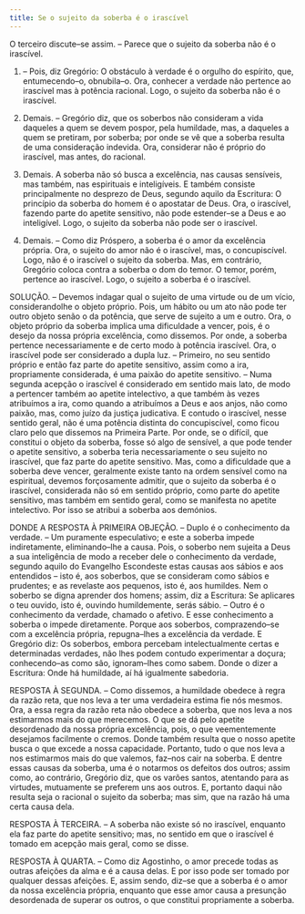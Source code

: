 ```yaml
---
title: Se o sujeito da soberba é o irascível
---
```


O terceiro discute–se assim. – Parece que o sujeito da soberba não é o irascível.  

1. – Pois, diz Gregório: O obstáculo à verdade é o orgulho do espírito, que, entumecendo–o, obnubila–o. Ora, conhecer a verdade não pertence ao irascível mas à potência racional. Logo, o sujeito da soberba não é o irascível.  

2. Demais. – Gregório diz, que os soberbos não consideram a vida daqueles a quem se devem pospor, pela humildade, mas, a daqueles a quem se pretiram, por soberba; por onde se vê que a soberba resulta de uma consideração indevida. Ora, considerar não é próprio do irascível, mas antes, do racional.  

3. Demais. A soberba não só busca a excelência, nas causas sensíveis, mas também, nas espirituais e inteligíveis. E também consiste principalmente no desprezo de Deus, segundo aquilo da Escritura: O princípio da soberba do homem é o apostatar de Deus. Ora, o irascível, fazendo parte do apetite sensitivo, não pode estender–se a Deus e ao inteligível. Logo, o sujeito da soberba não pode ser o irascível.  

4. Demais. – Como diz Próspero, a soberba é o amor da excelência própria. Ora, o sujeito do amor não é o irascível, mas, o concupiscível. Logo, não é o irascível o sujeito da soberba.  Mas, em contrário, Gregório coloca contra a soberba o dom do temor. O temor, porém, pertence ao irascível. Logo, o sujeito a soberba é o irascível.  

SOLUÇÃO. – Devemos indagar qual o sujeito de uma virtude ou de um vício, considerandolhe o objeto próprio. Pois, um hábito ou um ato não pode ter outro objeto senão o da potência, que serve de sujeito a um e outro. Ora, o objeto próprio da soberba implica uma dificuldade a vencer, pois, é o desejo da nossa própria excelência, como dissemos. Por onde, a soberba pertence necessariamente e de certo modo à potência irascível.  Ora, o irascível pode ser considerado a dupla luz. – Primeiro, no seu sentido próprio e então faz parte do apetite sensitivo, assim como a ira, propriamente considerada, é uma paixão do apetite sensitivo. – Numa segunda acepção o irascível é considerado em sentido mais lato, de modo a pertencer também ao apetite intelectivo, a que também às vezes atribuímos a ira, como quando a atribuímos a Deus e aos anjos, não como paixão, mas, como juízo da justiça judicativa. E contudo o irascível, nesse sentido geral, não é uma potência distinta do concupiscível, como ficou claro pelo que dissemos na Primeira Parte.  Por onde, se o difícil, que constitui o objeto da soberba, fosse só algo de sensível, a que pode tender o apetite sensitivo, a soberba teria necessariamente o seu sujeito no irascível, que faz parte do apetite sensitivo. Mas, como a dificuldade que a soberba deve vencer, geralmente existe tanto na ordem sensível como na espiritual, devemos forçosamente admitir, que o sujeito da soberba é o irascível, considerada não só em sentido próprio, como parte do apetite sensitivo, mas também em sentido geral, como se manifesta no apetite intelectivo. Por isso se atribui a soberba aos demónios.  

DONDE A RESPOSTA À PRIMEIRA OBJEÇÃO. – Duplo é o conhecimento da verdade. – Um puramente especulativo; e este a soberba impede indiretamente, eliminando–lhe a causa. Pois, o soberbo nem sujeita a Deus a sua inteligência de modo a receber dele o conhecimento da verdade, segundo aquilo do Evangelho Escondeste estas causas aos sábios e aos entendidos – isto é, aos soberbos, que se consideram como sábios e prudentes; e as revelaste aos pequenos, isto é, aos humildes. Nem o soberbo se digna aprender dos homens; assim, diz a Escritura: Se aplicares o teu ouvido, isto é, ouvindo humildemente, serás sábio. – Outro é o conhecimento da verdade, chamado o afetivo. E esse conhecimento a soberba o impede diretamente. Porque aos soberbos, comprazendo–se com a excelência própria, repugna–lhes a excelência da verdade. E Gregório diz: Os soberbos, embora percebam intelectualmente certas e determinadas verdades, não lhes podem contudo experimentar a doçura; conhecendo–as como são, ignoram–lhes como sabem. Donde o dizer a Escritura: Onde há humildade, aí há igualmente sabedoria.  

RESPOSTA À SEGUNDA. – Como dissemos, a humildade obedece à regra da razão reta, que nos leva a ter uma verdadeira estima fie nós mesmos. Ora, a essa regra da razão reta não obedece a soberba, que nos leva a nos estimarmos mais do que merecemos. O que se dá pelo apetite desordenado da nossa própria excelência, pois, o que veementemente desejamos facilmente o cremos. Donde também resulta que o nosso apetite busca o que excede a nossa capacidade. Portanto, tudo o que nos leva a nos estimarmos mais do que valemos, faz–nos cair na soberba. E dentre essas causas da soberba, uma é o notarmos os defeitos dos outros; assim como, ao contrário, Gregório diz, que os varões santos, atentando para as virtudes, mutuamente se preferem uns aos outros. E, portanto daqui não resulta seja o racional o sujeito da soberba; mas sim, que na razão há uma certa causa dela.  

RESPOSTA À TERCEIRA. – A soberba não existe só no irascível, enquanto ela faz parte do apetite sensitivo; mas, no sentido em que o irascível é tomado em acepção mais geral, como se disse.  

RESPOSTA À QUARTA. – Como diz Agostinho, o amor precede todas as outras afeições da alma e é a causa delas. E por isso pode ser tomado por qualquer dessas afeições. E, assim sendo, diz–se que a soberba é o amor da nossa excelência própria, enquanto que esse amor causa a presunção desordenada de superar os outros, o que constitui propriamente a soberba.